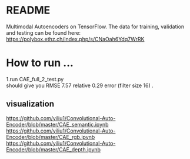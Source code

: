 # README #

Multimodal Autoencoders on TensorFlow.
The data for training, validation and testing can be found here:
https://polybox.ethz.ch/index.php/s/CNaOah6Ydq7WrRK

# How to run  ...
1.run CAE_full_2_test.py  
should give you RMSE 7.57 relative 0.29 error (filter size 16) .




## visualization  
https://github.com/yiliu1/Convolutional-Auto-Encoder/blob/master/CAE_semantic.ipynb  
https://github.com/yiliu1/Convolutional-Auto-Encoder/blob/master/CAE_rgb.ipynb  
https://github.com/yiliu1/Convolutional-Auto-Encoder/blob/master/CAE_depth.ipynb  